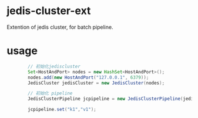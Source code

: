 # jedis-cluster-ext
Extention of jedis cluster, for batch pipeline. 

# usage

```java
        // 初始化jediscluster
        Set<HostAndPort> nodes = new HashSet<HostAndPort>();
        nodes.add(new HostAndPort("127.0.0.1", 6379));
        JedisCluster jedisCluster = new JedisCluster(nodes);

        // 初始化 pipeline
        JedisClusterPipeline jcpipeline = new JedisClusterPipeline(jedisCluster);

        jcpipeline.set("k1","v1");
        
        

```
